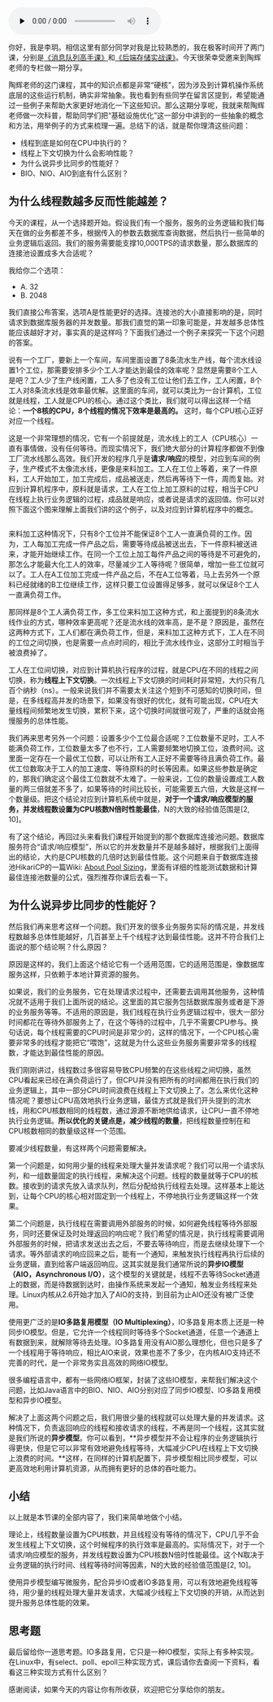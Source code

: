 <audio id="audio" title="大咖助场1 | 李玥：高并发场景下如何优化微服务的性能?" controls="" preload="none"><source id="mp3" src="https://static001.geekbang.org/resource/audio/45/5a/4544de2ab048bede770627380af0065a.mp3"></audio>

你好，我是李玥。相信这里有部分同学对我是比较熟悉的，我在极客时间开了两门课，分别是[《消息队列高手课》](https://time.geekbang.org/column/intro/212?utm_term=zeusEX4MV&amp;utm_source=geektime&amp;utm_medium=xiangqingye)和[《后端存储实战课》](https://time.geekbang.org/column/intro/100046801)。今天很荣幸受邀来到陶辉老师的专栏做一期分享。

陶辉老师的这门课程，其中的知识点都是非常“硬核”，因为涉及到计算机操作系统底层的这些运行机制，确实非常抽象。我也看到有些同学在留言区提到，希望能通过一些例子来帮助大家更好地消化一下这些知识。那么这期分享呢，我就来帮陶辉老师做一次科普，帮助同学们把“基础设施优化”这一部分中讲到的一些抽象的概念和方法，用举例子的方式来梳理一遍。总结下的话，就是帮你理清这些问题：

- 线程到底是如何在CPU中执行的？
- 线程上下文切换为什么会影响性能？
- 为什么说异步比同步的性能好？
- BIO、NIO、AIO到底有什么区别？

## 为什么线程数越多反而性能越差？

今天的课程，从一个选择题开始。假设我们有一个服务，服务的业务逻辑和我们每天在做的业务都差不多，根据传入的参数去数据库查询数据，然后执行一些简单的业务逻辑后返回。我们的服务需要能支撑10,000TPS的请求数量，那么数据库的连接池设置成多大合适呢？

我给你二个选项：

- A. 32
- B. 2048

我们直接公布答案，选项A是性能更好的选择。连接池的大小直接影响的是，同时请求到数据库服务器的并发数量。那我们直觉的第一印象可能是，并发越多总体性能应该越好才对，事实真的是这样吗？下面我们通过一个例子来探究一下这个问题的答案。

说有一个工厂，要新上一个车间，车间里面设置了8条流水生产线，每个流水线设置1个工位，那需要安排多少个工人才能达到最佳的效率呢？显然是需要8个工人是吧？工人少了生产线闲置，工人多了也没有工位让他们去工作，工人闲置，8个工人对8条流水线是效率最优解。这里面的车间，就可以类比为一台计算机，工位就是线程，工人就是CPU的核心。通过这个类比，我们就可以得出这样一个结论：**一个8核的CPU，8个线程的情况下效率是最高的。** 这时，每个CPU核心正好对应一个线程。

这是一个非常理想的情况，它有一个前提就是，流水线上的工人（CPU核心）一直有事情做，没有任何等待。而现实情况下，我们绝大部分的计算程序都做不到像工厂流水线那么高效。我们开发的程序几乎是**请求/响应**的模型，对应到车间的例子，生产模式不太像流水线，更像是来料加工。工人在工位上等着，来了一件原料，工人开始加工，加工完成后，成品被送走，然后再等待下一件，周而复始。对应到计算机程序中，原料就是请求，工人在工位上加工原料的过程，相当于CPU在线程上执行业务逻辑的过程，成品就是响应，或者说是请求的返回值。你可以对照下面这个图来理解上面我们讲的这个例子，以及对应到计算机程序中的概念。

<img src="https://static001.geekbang.org/resource/image/yy/8c/yy53149254ae8cc325b1bc24e5a6428c.png" alt="">

来料加工这种情况下，只有8个工位并不能保证8个工人一直满负荷的工作。因为，工人每加工完成一件产品之后，需要等待成品被送出去，下一件原料被送进来，才能开始继续工作。在同一个工位上加工每件产品之间的等待是不可避免的，那怎么才能最大化工人的效率，尽量减少工人等待呢？很简单，增加一些工位就可以了。工人在A工位加工完成一件产品之后，不在A工位等着，马上去另外一个原料已经就绪的B工位继续工作，这样只要工位设置得足够多，就可以保证8个工人一直满负荷工作。

那同样是8个工人满负荷工作，多工位来料加工这种方式，和上面提到的8条流水线作业的方式，哪种效率更高呢？还是流水线的效率高，是不是？原因是，虽然在这两种方式下，工人们都在满负荷工作，但是，来料加工这种方式下，工人在不同的工位之间切换，也是需要一点点时间的，相比于流水线作业，这部分工时相当于被浪费掉了。

工人在工位间切换，对应到计算机执行程序的过程，就是CPU在不同的线程之间切换，称为**线程上下文切换**。一次线程上下文切换的时间耗时非常短，大约只有几百个纳秒（ns）。一般来说我们并不需要太关注这个短到不可感知的切换时间，但是，在多线程高并发的场景下，如果没有很好的优化，就有可能出现，CPU在大量线程间频繁地发生切换，累积下来，这个切换时间就很可观了，严重的话就会拖慢服务的总体性能。

我们再来思考另外一个问题：设置多少个工位最合适呢？工位数量不足时，工人不能满负荷工作，工位数量太多了也不行，工人需要频繁地切换工位，浪费时间。这里面一定存在一个最优工位数，可以让所有工人正好不需要等待且满负荷工作。最优工位数取决于工人的加工速度、等待原料的时长等因素。如果这些参数是确定的，那我们确定这个最佳工位数就不太难了。一般来说，工位的数量设置成工人数量的两三倍就差不多了，如果等待的时间比较长，可能需要五六倍，大致是这样一个数量级。把这个结论对应到计算机系统中就是，**对于一个请求/响应模型的服务，并发线程数设置为CPU核数N倍时性能最佳**，N的大致的经验值范围是[2, 10]。

有了这个结论，再回过头来看我们课程开始提到的那个数据库连接池问题。数据库服务符合“请求/响应模型”，所以它的并发数量并不是越多越好，根据我们上面得出的结论，大约是CPU核数的几倍时达到最佳性能。这个问题来自于数据库连接池HikariCP的一篇Wiki: [About Pool Sizing](https://github.com/brettwooldridge/HikariCP/wiki/About-Pool-Sizing)，里面有详细的性能测试数据和计算最佳连接池数量的公式，强烈推荐你课后去看一下。

## 为什么说异步比同步的性能好？

然后我们再来思考这样一个问题。我们开发的很多业务服务实际的情况是，并发线程数越多总体性能越好，几百甚至上千个线程才达到最佳性能。这并不符合我们上面说的那个结论啊？什么原因？

原因是这样的，我们上面这个结论它有一个适用范围，它的适用范围是，像数据库服务这样，只依赖于本地计算资源的服务。

如果说，我们的业务服务，它在处理请求过程中，还需要去调用其他服务，这种情况就不适用于我们上面所说的结论。这里面的其它服务包括数据库服务或者是下游的业务服务等等。不适用的原因是，我们线程在执行业务逻辑过程中，很大一部分时间都花在等待外部服务上了，在这个等待的过程中，几乎不需要CPU参与。换句话说，每个线程需要的CPU时间是非常少的，这样的情况下，一个CPU核心需要非常多的线程才能把它“喂饱”，这就是为什么这些业务服务需要非常多的线程数，才能达到最佳性能的原因。

我们刚刚讲过，线程数过多很容易导致CPU频繁的在这些线程之间切换，虽然CPU看起来已经在满负荷运行了，但CPU并没有把所有的时间都用在执行我们的业务逻辑上，其中一部分CPU时间浪费在线程上下文切换上了。怎么来优化这种情况呢？要想让CPU高效地执行业务逻辑，最佳方式就是我们开头提到的流水线，用和CPU核数相同的线程数，通过源源不断地供给请求，让CPU一直不停地执行业务逻辑。**所以优化的关键点是，减少线程的数量**，把线程数量控制在和CPU核数相同的数量级这样一个范围。

要减少线程数量，有这样两个问题需要解决。

第一个问题是，如何用少量的线程来处理大量并发请求呢？我们可以用一个请求队列，和一组数量固定的执行线程，来解决这个问题。线程的数量就等于CPU的核数。接收到的请求先放入请求队列，然后分配给执行线程去处理。这样基本上能达到，让每个CPU的核心相对固定到一个线程上，不停地执行业务逻辑这样一个效果。

第二个问题是，执行线程在需要调用外部服务的时候，如何避免线程等待外部服务，同时还要保证及时处理返回的响应呢？我们希望的情况是，执行线程需要调用外部服务的时候，把请求发送出去之后，不要去等待响应，而是去继续处理下一个请求。等外部请求的响应回来之后，能有一个通知，来触发执行线程再执行后续的业务逻辑，直到给客户端返回响应。这其实就是我们通常所说的**异步IO模型（AIO，Asynchronous I/O）**，这个模型的关键就是，线程不去等待Socket通道上的数据，而是待数据到达时，由操作系统来发起一个通知，触发业务线程来处理。Linux内核从2.6开始才加入了AIO的支持，到目前为止AIO还没有被广泛使用。

使用更广泛的是**IO多路复用模型（IO Multiplexing）**，IO多路复用本质上还是一种同步IO模型。但是，它允许一个线程同时等待多个Socket通道，任意一个通道上有数据到来，就解除等待去处理。IO多路复用没有AIO那么理想化，但也只是多了一个线程用于等待响应，相比AIO来说，效果也差不了多少，在内核AIO支持还不完善的时代，是一个非常务实且高效的网络IO模型。

很多编程语言中，都有一些网络IO框架，封装了这些IO模型，来帮我们解决这个问题，比如Java语言中的BIO、NIO、AIO分别对应了同步IO模型、IO多路复用模型和异步IO模型。

解决了上面这两个问题之后，我们用很少量的线程就可以处理大量的并发请求。这种情况下，负责返回响应的线程和接收请求的线程，不再是同一个线程，这其实就是我们所说的**异步模型**。你可以看到，**异步模型并不会让程序的业务逻辑执行得更快，但是它可以非常有效地避免线程等待，大幅减少CPU在线程上下文切换上浪费的时间。**这样，在同样的计算机配置下，异步模型相比同步模型，可以更高效地利用计算机资源，从而拥有更好的总体的吞吐能力。

## 小结

以上就是本节课的全部内容了，我们来简单地做个小结。

理论上，线程数量设置为CPU核数，并且线程没有等待的情况下，CPU几乎不会发生线程上下文切换，这个时候程序的执行效率是最高的。实际情况下，对于一个请求/响应模型的服务，并发线程数设置为CPU核数N倍时性能最佳。这个N取决于业务逻辑的执行时间、线程等待时间等因素，N的大致的经验值范围是[2, 10]。

使用异步模型编写微服务，配合异步IO或者IO多路复用，可以有效地避免线程等待，用少量的线程处理大量并发请求，大幅减少线程上下文切换的开销，从而达到提升服务总体性能的效果。

## 思考题

最后留给你一道思考题。IO多路复用，它只是一种IO模型，实际上有多种实现。在Linux中，有select、poll、epoll三种实现方式，课后请你去查阅一下资料，看看这三种实现方式有什么区别？

感谢阅读，如果今天的内容让你有所收获，欢迎把它分享给你的朋友。
